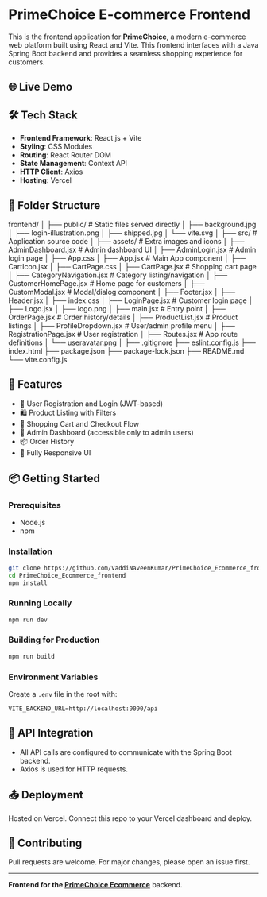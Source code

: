 # PrimeChoice E-commerce Frontend

This is the frontend application for **PrimeChoice**, a modern e-commerce web platform built using React and Vite. This frontend interfaces with a Java Spring Boot backend and provides a seamless shopping experience for customers.

## 🌐 Live Demo


## 🛠️ Tech Stack

- **Frontend Framework**: React.js + Vite
- **Styling**: CSS Modules
- **Routing**: React Router DOM
- **State Management**: Context API 
- **HTTP Client**: Axios 
- **Hosting**: Vercel  

## 📁 Folder Structure

frontend/
│
├── public/                  # Static files served directly
│   ├── background.jpg
│   ├── login-illustration.png
│   ├── shipped.jpg
│   └── vite.svg
│
├── src/                     # Application source code
│   ├── assets/                  # Extra images and icons
│   ├── AdminDashboard.jsx       # Admin dashboard UI
│   ├── AdminLogin.jsx           # Admin login page
│   ├── App.css
│   ├── App.jsx                  # Main App component
│   ├── CartIcon.jsx
│   ├── CartPage.css
│   ├── CartPage.jsx             # Shopping cart page
│   ├── CategoryNavigation.jsx   # Category listing/navigation
│   ├── CustomerHomePage.jsx     # Home page for customers
│   ├── CustomModal.jsx          # Modal/dialog component
│   ├── Footer.jsx
│   ├── Header.jsx
│   ├── index.css
│   ├── LoginPage.jsx            # Customer login page
│   ├── Logo.jsx
│   ├── logo.png
│   ├── main.jsx                 # Entry point
│   ├── OrderPage.jsx            # Order history/details
│   ├── ProductList.jsx          # Product listings
│   ├── ProfileDropdown.jsx      # User/admin profile menu
│   ├── RegistrationPage.jsx     # User registration
│   ├── Routes.jsx               # App route definitions
│   └── useravatar.png
│
├── .gitignore
├── eslint.config.js
├── index.html
├── package.json
├── package-lock.json
├── README.md
└── vite.config.js


## 🚀 Features

- 🔐 User Registration and Login (JWT-based)
- 🛍️ Product Listing with Filters
- 🧾 Shopping Cart and Checkout Flow
- 👤 Admin Dashboard (accessible only to admin users)
- 📦 Order History
- 📱 Fully Responsive UI

## 📦 Getting Started

### Prerequisites

- Node.js
- npm

### Installation

```bash
git clone https://github.com/VaddiNaveenKumar/PrimeChoice_Ecommerce_frontend.git
cd PrimeChoice_Ecommerce_frontend
npm install
```

### Running Locally

```bash
npm run dev
```

### Building for Production

```bash
npm run build
```

### Environment Variables

Create a `.env` file in the root with:

```
VITE_BACKEND_URL=http://localhost:9090/api
```

## 🔄 API Integration

- All API calls are configured to communicate with the Spring Boot backend.
- Axios is used for HTTP requests.



## 📤 Deployment

Hosted on Vercel. Connect this repo to your Vercel dashboard and deploy.

## 🤝 Contributing

Pull requests are welcome. For major changes, please open an issue first.


---

**Frontend for the [PrimeChoice Ecommerce](https://github.com/VaddiNaveenKumar/PrimeChoice_Ecommerce_backend)** backend.
